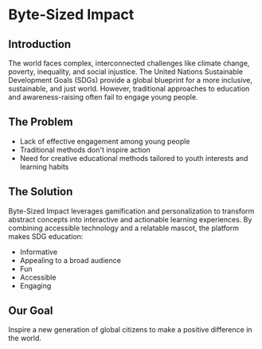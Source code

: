# Byte-Sized Impact

## Introduction

The world faces complex, interconnected challenges like climate change, poverty, inequality, and social injustice. The United Nations Sustainable Development Goals (SDGs) provide a global blueprint for a more inclusive, sustainable, and just world. However, traditional approaches to education and awareness-raising often fail to engage young people.

## The Problem

- Lack of effective engagement among young people
- Traditional methods don't inspire action
- Need for creative educational methods tailored to youth interests and learning habits

## The Solution

Byte-Sized Impact leverages gamification and personalization to transform abstract concepts into interactive and actionable learning experiences. By combining accessible technology and a relatable mascot, the platform makes SDG education:

- Informative
- Appealing to a broad audience
- Fun
- Accessible
- Engaging

## Our Goal

Inspire a new generation of global citizens to make a positive difference in the world.


